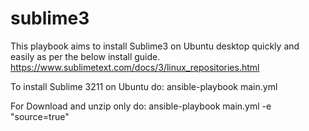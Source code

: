 # sublime3
This playbook aims to install Sublime3 on Ubuntu desktop quickly and easily as per the below install guide.
https://www.sublimetext.com/docs/3/linux_repositories.html 

To install Sublime 3211 on Ubuntu do:
ansible-playbook main.yml

For Download and unzip only do:
ansible-playbook main.yml -e "source=true"
